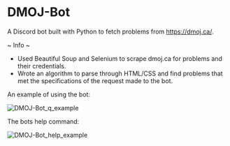 # DMOJ-Bot

A Discord bot built with Python to fetch problems from https://dmoj.ca/.

~ Info ~
 - Used Beautiful Soup and Selenium to scrape dmoj.ca for problems and their credentials.
 - Wrote an algorithm to parse through HTML/CSS and find problems that met the specifications of the request made to the bot.

An example of using the bot:

![DMOJ-Bot_q_example](https://i.imgur.com/AHSy40P.png)


The bots help command:

![DMOJ-Bot_help_example](https://i.imgur.com/jbVepqk.png)

